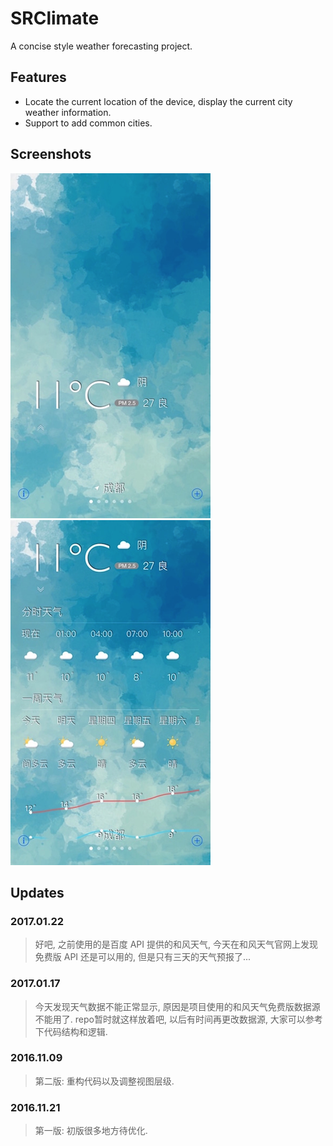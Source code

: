 # SRClimate

A concise style weather forecasting project.

## Features

* Locate the current location of the device, display the current city weather information.
* Support to add common cities.

## Screenshots

![image](./screenshot1.png)
![image](./screenshot2.png)

## Updates

### 2017.01.22
> 好吧, 之前使用的是百度 API 提供的和风天气, 今天在和风天气官网上发现免费版 API 还是可以用的, 但是只有三天的天气预报了... 

### 2017.01.17
> 今天发现天气数据不能正常显示, 原因是项目使用的和风天气免费版数据源不能用了. repo暂时就这样放着吧, 以后有时间再更改数据源, 大家可以参考下代码结构和逻辑.

### 2016.11.09
> 第二版: 重构代码以及调整视图层级.   

### 2016.11.21
> 第一版: 初版很多地方待优化.